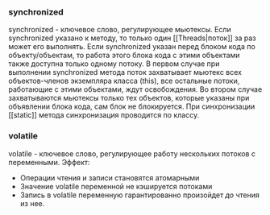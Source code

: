### synchronized
synchronized - ключевое слово, регулирующее мьютексы.
Если synchronized указано к методу, то только один [[Threads|поток]] за раз может его выполнять.
Если synchronized указан перед блоком кода по объекту/объектам, то работа этого блока кода с этими объектами также доступна только одному потоку.
В первом случае при выполнении synchronized метода поток захватывает мьютекс всех объектов-членов экземпляра класса (this), все остальные потоки, работающие с этими объектами, ждут освобождения.
Во втором случае захватываются мьютексы только тех объектов, которые указаны при объявлении блока кода, сам блок не блокируется.
При синхронизации [[static]] метода синхронизация проводится по классу.

### volatile
volatile - ключевое слово, регулирующее работу нескольких потоков с переменными.
Эффект:
* Операции чтения и записи становятся атомарными
* Значение volatile переменной не кэшируется потоками
* Запись в volatile переменную гарантированно произойдет _до_ чтения из нее.
